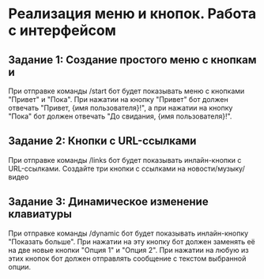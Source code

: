 # Реализация меню и кнопок. Работа с интерфейсом

## Задание 1: Создание простого меню с кнопкам и

При отправке команды /start бот будет показывать меню с кнопками 
"Привет" и "Пока". При нажатии на кнопку "Привет" бот должен 
отвечать "Привет, {имя пользователя}!", а при нажатии на кнопку 
"Пока" бот должен отвечать "До свидания, {имя пользователя}!".

## Задание 2: Кнопки с URL-ссылками

При отправке команды /links бот будет показывать инлайн-кнопки с 
URL-ссылками. Создайте три кнопки с ссылками на новости/музыку/видео

## Задание 3: Динамическое изменение клавиатуры

При отправке команды /dynamic бот будет показывать инлайн-кнопку 
"Показать больше". При нажатии на эту кнопку бот должен заменять 
её на две новые кнопки "Опция 1" и "Опция 2". При нажатии на любую 
из этих кнопок бот должен отправлять сообщение с текстом выбранной 
опции.